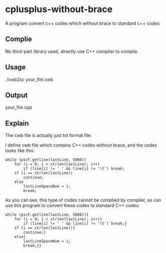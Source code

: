 # cplusplus-without-brace
A program convert c++ codes which without brace to standard c++ codes

<h2>Complie</h2>

No third-part library used, directly use C++ complier to complie.

<h2>Usage</h2>

./cwb2sc your_file.cwb

<h2>Output</h2>

your_file.cpp

<h2>Explain</h2>

The cwb file is actually just txt format file.

I define cwb file which contains C++ codes without brace, and the codes looks like this:

	while (pscF.getline(lastLine, 5000))
		for (i = 0; i < strlen(lastLine); i++)
			if (line[i] != ' ' && line[i] != '\t') break;
		if (i == strlen(lastLine))
			continue;
		else
			lastLineSpaceNum = i;
			break;

As you can see, this type of codes cannot be complied by compiler, so can use this program to convert these codes to standard C++ codes:

	while (pscF.getline(lastLine, 5000)){
		for (i = 0; i < strlen(lastLine); i++){
			if (line[i] != ' ' && line[i] != '\t') break;}
		if (i == strlen(lastLine)){
			continue;}
		else{
			lastLineSpaceNum = i;
			break;}}

